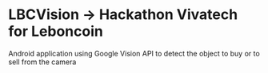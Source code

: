 # LBCVision -> Hackathon Vivatech for Leboncoin

Android application using Google Vision API to detect the object to buy or to sell from the camera
